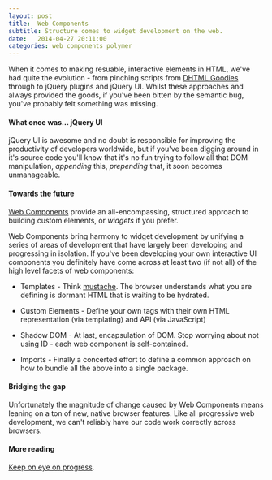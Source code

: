 ```yaml
---
layout: post
title:  Web Components
subtitle: Structure comes to widget development on the web.
date:   2014-04-27 20:11:00
categories: web components polymer
---
```


When it comes to making resuable, interactive elements in HTML, we've had quite the evolution - from pinching scripts from [DHTML Goodies](http://www.dhtmlgoodies.com/) through to jQuery plugins and jQuery UI. Whilst these approaches and always provided the goods, if you've been bitten by the semantic bug, you've probably felt something was missing.

#### What once was... jQuery UI

jQuery UI is awesome and no doubt is responsible for improving the productivity of developers worldwide, but if you've been digging around in it's source code you'll know that it's no fun trying to follow all that DOM manipulation, _appending_ this, _prepending_ that, it soon becomes unmanageable.

#### Towards the future
[Web Components](http://www.w3.org/TR/components-intro/) provide an all-encompassing, structured approach to building custom elements, or _widgets_ if you prefer.

Web Components bring harmony to widget development by unifying a series of areas of development that have largely been developing and progressing in isolation. If you've been developing your own interactive UI components you definitely have come across at least two (if not all) of the high level facets of web components:

- Templates - Think [mustache](http://mustache.github.io). The browser understands what you are defining is dormant HTML that is waiting to be hydrated.

- Custom Elements - Define your own tags with their own HTML representation (via templating) and API (via JavaScript)

- Shadow DOM - At last, encapsulation of DOM. Stop worrying about not using ID - each web component is self-contained.

- Imports - Finally a concerted effort to define a common approach on how to bundle all the above into a single package.

#### Bridging the gap

Unfortunately the magnitude of change caused by Web Components means leaning on a ton of new, native browser features. Like all progressive web development, we can't reliably have our code work correctly across browsers.

#### More reading

[Keep on eye on progress](http://jonrimmer.github.io/are-we-componentized-yet/).
